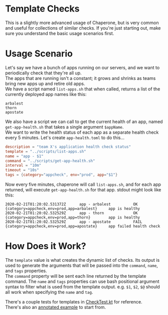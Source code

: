 # Template Checks
This is a slightly more advanced usage of Chaperone, but is very common and useful for collections of similar checks.
If you're just starting out, make sure you understand the basic usage scenarios first.  

# Usage Scenario
Let's say we have a bunch of apps running on our servers, and we want to periodically check that they're all up.  
The apps that are running isn't a constant; it grows and shrinks as teams bring new apps up and retire old apps.  
We have a script named `list-apps.sh` that when called, returns a list of the currently deployed app names like this:  
```
arbalest
thorn
apostate
```

We also have a script we can call to get the current health of an app, named `get-app-health.sh` that takes a single argument `$appName`.  
We want to write the health status of each app as a separate health check every 5 minutes. 
Let's create `app-health.toml` to do this...

```toml
description = "team X's application health check status"
template = "../scripts/list-apps.sh"
name = "app - $1"
command = "../scripts/get-app-health.sh"
interval = "10m"
timeout = "10s"
tags = {category="appcheck", env="prod", app="$1"}
```

Now every five minutes, chaperone will call `list-apps.sh`, and for each app returned, will execute `get-app-health.sh` for that app. 
stdout might look like this:  

```
2020-02-21T01:20:02.531372Z      app - arbalest          OK   {category=appcheck,env=prod,app=arbalest}     app is healthy
2020-02-21T01:20:02.532529Z      app - thorn             OK   {category=appcheck,env=prod,app=thorn}        app is healthy
2020-02-21T01:20:02.532529Z      app - apostate          FAIL {category=appcheck,env=prod,app=apostate}     app failed health check
```

# How Does it Work?
The `template` value is what creates the dynamic list of checks. 
Its output is used to generate the arguments that will be passed into the `command`, `name`, and `tags` properties.  
The `command` property will be sent each line returned by the template command.
The `name` and `tags` properties can use bash positional argument syntax to filter what is used from the template 
output. e.g. `$1`, `$2`, `$@` should all work when specifying the `name` and `tag`.

There's a couple tests for templates in [CheckTest.kt](../src/test/kotlin/chaperone/CheckTest.kt) for reference.  
There's also an [annotated example](../example-usage/docker-files/checks.d/template-example.toml) to start from.

